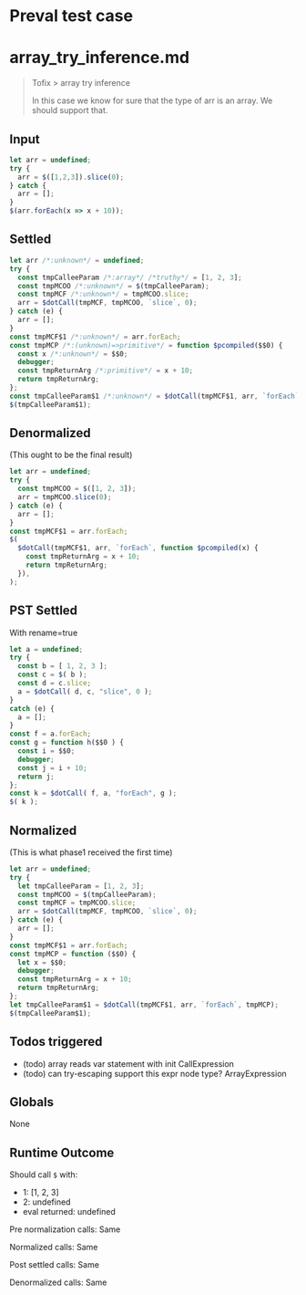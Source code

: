 # Preval test case

# array_try_inference.md

> Tofix > array try inference
>
> In this case we know for sure that the type of arr is an array. We should support that.

## Input

`````js filename=intro
let arr = undefined;
try {
  arr = $([1,2,3]).slice(0);
} catch {
  arr = [];
}
$(arr.forEach(x => x + 10));
`````


## Settled


`````js filename=intro
let arr /*:unknown*/ = undefined;
try {
  const tmpCalleeParam /*:array*/ /*truthy*/ = [1, 2, 3];
  const tmpMCOO /*:unknown*/ = $(tmpCalleeParam);
  const tmpMCF /*:unknown*/ = tmpMCOO.slice;
  arr = $dotCall(tmpMCF, tmpMCOO, `slice`, 0);
} catch (e) {
  arr = [];
}
const tmpMCF$1 /*:unknown*/ = arr.forEach;
const tmpMCP /*:(unknown)=>primitive*/ = function $pcompiled($$0) {
  const x /*:unknown*/ = $$0;
  debugger;
  const tmpReturnArg /*:primitive*/ = x + 10;
  return tmpReturnArg;
};
const tmpCalleeParam$1 /*:unknown*/ = $dotCall(tmpMCF$1, arr, `forEach`, tmpMCP);
$(tmpCalleeParam$1);
`````


## Denormalized
(This ought to be the final result)

`````js filename=intro
let arr = undefined;
try {
  const tmpMCOO = $([1, 2, 3]);
  arr = tmpMCOO.slice(0);
} catch (e) {
  arr = [];
}
const tmpMCF$1 = arr.forEach;
$(
  $dotCall(tmpMCF$1, arr, `forEach`, function $pcompiled(x) {
    const tmpReturnArg = x + 10;
    return tmpReturnArg;
  }),
);
`````


## PST Settled
With rename=true

`````js filename=intro
let a = undefined;
try {
  const b = [ 1, 2, 3 ];
  const c = $( b );
  const d = c.slice;
  a = $dotCall( d, c, "slice", 0 );
}
catch (e) {
  a = [];
}
const f = a.forEach;
const g = function h($$0 ) {
  const i = $$0;
  debugger;
  const j = i + 10;
  return j;
};
const k = $dotCall( f, a, "forEach", g );
$( k );
`````


## Normalized
(This is what phase1 received the first time)

`````js filename=intro
let arr = undefined;
try {
  let tmpCalleeParam = [1, 2, 3];
  const tmpMCOO = $(tmpCalleeParam);
  const tmpMCF = tmpMCOO.slice;
  arr = $dotCall(tmpMCF, tmpMCOO, `slice`, 0);
} catch (e) {
  arr = [];
}
const tmpMCF$1 = arr.forEach;
const tmpMCP = function ($$0) {
  let x = $$0;
  debugger;
  const tmpReturnArg = x + 10;
  return tmpReturnArg;
};
let tmpCalleeParam$1 = $dotCall(tmpMCF$1, arr, `forEach`, tmpMCP);
$(tmpCalleeParam$1);
`````


## Todos triggered


- (todo) array reads var statement with init CallExpression
- (todo) can try-escaping support this expr node type? ArrayExpression


## Globals


None


## Runtime Outcome


Should call `$` with:
 - 1: [1, 2, 3]
 - 2: undefined
 - eval returned: undefined

Pre normalization calls: Same

Normalized calls: Same

Post settled calls: Same

Denormalized calls: Same

